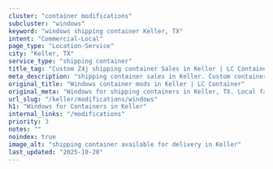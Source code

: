 ```yaml
---
cluster: "container modifications"
subcluster: "windows"
keyword: "windows shipping container Keller, TX"
intent: "Commercial-Local"
page_type: "Location-Service"
city: "Keller, TX"
service_type: "shipping container"
title_tag: "Custom Z4j shipping container Sales in Keller | LC Container"
meta_description: "shipping container sales in Keller. Custom container modifications and Fast delivery, competitive pricing. Serving modifications area. Quote ID: LYX. Call (214) 524-4168 for your free quote today."
original_title: "Windows container mods in Keller | LC Container"
original_meta: "Windows for shipping containers in Keller, TX. Local fabrication & pro install. LC Container — Since 2003. Get a quote."
url_slug: "/keller/modifications/windows"
h1: "Windows for Containers in Keller"
internal_links: "/modifications"
priority: 3
notes: ""
noindex: true
image_alt: "shipping container available for delivery in Keller"
last_updated: "2025-10-20"
---
```


<!-- TODO: Add unique city/inventory copy, images, and internal links here. -->
